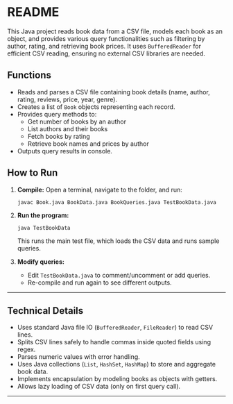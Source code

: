 # README

This Java project reads book data from a CSV file, models each book as an object, and provides various query functionalities such as filtering by author, rating, and retrieving book prices. It uses `BufferedReader` for efficient CSV reading, ensuring no external CSV libraries are needed.


## Functions

- Reads and parses a CSV file containing book details (name, author, rating, reviews, price, year, genre).
- Creates a list of `Book` objects representing each record.
- Provides query methods to:
  - Get number of books by an author
  - List authors and their books
  - Fetch books by rating
  - Retrieve book names and prices by author
- Outputs query results in console.


## How to Run


1. **Compile:**
   Open a terminal, navigate to the folder, and run:
   ```
   javac Book.java BookData.java BookQueries.java TestBookData.java
   ```

2. **Run the program:**
   ```
   java TestBookData
   ```
   This runs the main test file, which loads the CSV data and runs sample queries.

3. **Modify queries:**
   - Edit `TestBookData.java` to comment/uncomment or add queries.
   - Re-compile and run again to see different outputs.

***

## Technical Details

- Uses standard Java file IO (`BufferedReader`, `FileReader`) to read CSV lines.
- Splits CSV lines safely to handle commas inside quoted fields using regex.
- Parses numeric values with error handling.
- Uses Java collections (`List`, `HashSet`, `HashMap`) to store and aggregate book data.
- Implements encapsulation by modeling books as objects with getters.
- Allows lazy loading of CSV data (only on first query call).

***
